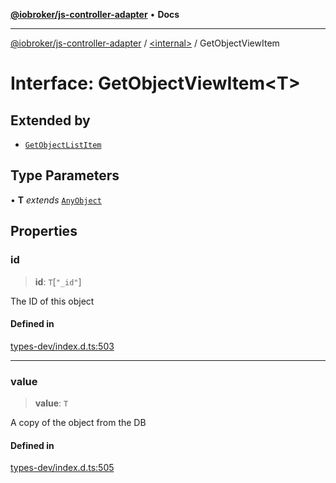 [**@iobroker/js-controller-adapter**](../../README.md) • **Docs**

***

[@iobroker/js-controller-adapter](../../globals.md) / [\<internal\>](../README.md) / GetObjectViewItem

# Interface: GetObjectViewItem\<T\>

## Extended by

- [`GetObjectListItem`](GetObjectListItem.md)

## Type Parameters

• **T** *extends* [`AnyObject`](../type-aliases/AnyObject.md)

## Properties

### id

> **id**: `T`\[`"_id"`\]

The ID of this object

#### Defined in

[types-dev/index.d.ts:503](https://github.com/ioBroker/ioBroker.js-controller/blob/664d3c56250ad4e09c02e3cf6b90746a581d9f55/packages/types-dev/index.d.ts#L503)

***

### value

> **value**: `T`

A copy of the object from the DB

#### Defined in

[types-dev/index.d.ts:505](https://github.com/ioBroker/ioBroker.js-controller/blob/664d3c56250ad4e09c02e3cf6b90746a581d9f55/packages/types-dev/index.d.ts#L505)
